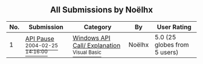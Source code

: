 ﻿<div align="center">

## All Submissions by Noëlhx

</div>

No.  | Submission | Category | By   | User Rating
---- | ---------- | -------- | ---- | -----------
1 | [API Pause<br /><sup>2004-02-25 14:16:00</sup>](https://github.com/Planet-Source-Code/no-lhx-api-pause__1-51993) | [Windows API Call/ Explanation<br /><sup>Visual Basic</sup>](../ByCategory/windows-api-call-explanation__1-39.md) | Noëlhx | 5.0 (25 globes from 5 users)
